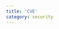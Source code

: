 ```yaml
---
title: 'CVE'
category: security
---
```


<script setup lang="ts">
  import TheCve from "~@/views/support/cve/TheCve.vue";
</script>

<TheCve />
